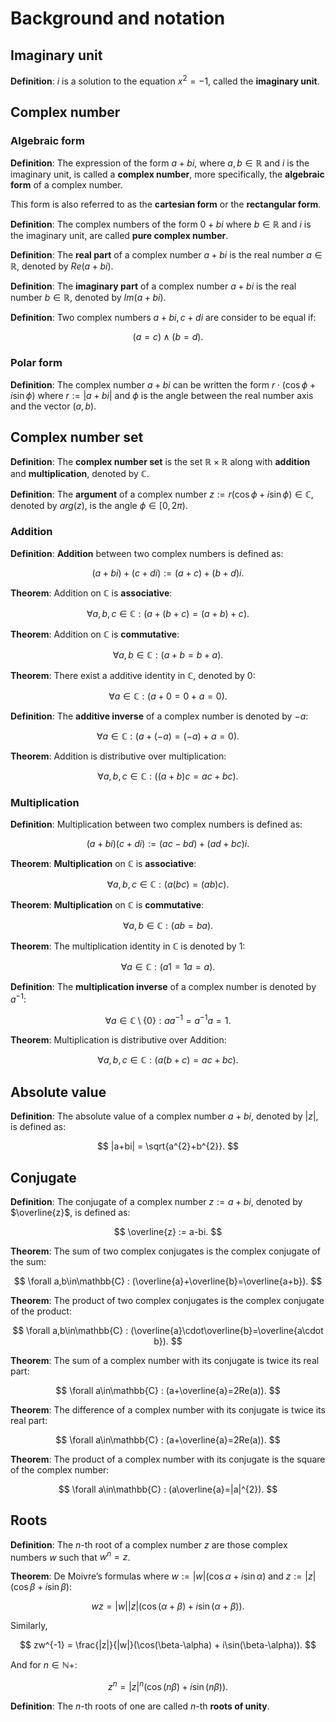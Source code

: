 # Background and notation

## Imaginary unit

**Definition**: $i$ is a solution to the equation $x^{2}=-1$, called the **imaginary unit**.

## Complex number

### Algebraic form

**Definition**: The expression of the form $a+bi$, where $a,b\in\mathbb{R}$ and $i$ is the imaginary unit, is called a **complex number**, more specifically, the **algebraic form** of a complex number.

This form is also referred to as the **cartesian form** or the **rectangular form**.

**Definition**: The complex numbers of the form $0+bi$ where $b\in\mathbb{R}$ and $i$ is the imaginary unit, are called **pure complex number**.

**Definition**: The **real part** of a complex number $a+bi$ is the real number $a\in\mathbb{R}$, denoted by $Re(a+bi)$.

**Definition**: The **imaginary part** of a complex number $a+bi$ is the real number $b\in\mathbb{R}$, denoted by $Im(a+bi)$.

**Definition**: Two complex numbers $a+bi, c+di$ are consider to be equal if:

$$
(a=c)\land(b=d).
$$

### Polar form

**Definition**: The complex number $a+bi$ can be written the form $r\cdot(\cos{\phi}+i\sin{\phi})$ where $r:=|a+bi|$ and $\phi$ is the angle between the real number axis and the vector $(a,b)$.

## Complex number set

**Definition**: The **complex number set** is the set $\mathbb{R}\times\mathbb{R}$ along with **addition** and **multiplication**, denoted by $\mathbb{C}$.

**Definition**: The **argument** of a complex number $z:=r(\cos\phi+i\sin\phi)\in\mathbb{C}$, denoted by $arg(z)$, is the angle $\phi\in[0,2\pi)$.

### Addition

**Definition**: **Addition** between two complex numbers is defined as:

$$
(a+bi)+(c+di) := (a+c)+(b+d)i.
$$

**Theorem**: Addition on $\mathbb{C}$ is **associative**:

$$
\forall a,b,c\in\mathbb{C} : (a+(b+c) = (a+b)+c).
$$

**Theorem**: Addition on $\mathbb{C}$ is **commutative**:

$$
\forall a,b\in\mathbb{C} : (a+b = b+a).
$$

**Theorem**: There exist a additive identity in $\mathbb{C}$, denoted by $0$:

$$
\forall a\in\mathbb{C} : (a+0=0+a=0).
$$

**Definition**: The **additive inverse** of a complex number is denoted by $-a$:

$$
\forall a\in\mathbb{C} : (a+(-a)=(-a)+a=0).
$$

**Theorem**: Addition is distributive over multiplication:

$$
\forall a,b,c\in\mathbb{C} : ((a+b)c = ac + bc).
$$

### Multiplication

**Definition**: Multiplication between two complex numbers is defined as:

$$
(a+bi)(c+di) := (ac-bd)+(ad+bc)i.
$$

**Theorem**: **Multiplication** on $\mathbb{C}$ is **associative**:

$$
\forall a,b,c\in\mathbb{C} : (a(bc) = (ab)c).
$$

**Theorem**: **Multiplication** on $\mathbb{C}$ is **commutative**:

$$
\forall a,b\in\mathbb{C} : (ab = ba).
$$

**Theorem**: The multiplication identity in $\mathbb{C}$ is denoted by $1$:

$$
\forall a\in\mathbb{C} : (a1=1a=a).
$$

**Definition**: The **multiplication inverse** of a complex number is denoted by $a^{-1}$:

$$
\forall a\in\mathbb{C}\setminus\{0\} : aa^{-1}=a^{-1}a=1.
$$

**Theorem**: Multiplication is distributive over Addition:

$$
\forall a,b,c\in\mathbb{C} : (a(b+c) = ac + bc).
$$

## Absolute value 

**Definition**: The absolute value of a complex number $a+bi$, denoted by $|z|$, is defined as:

$$
|a+bi| = \sqrt{a^{2}+b^{2}}.
$$

## Conjugate

**Definition**: The conjugate of a complex number $z:= a+bi$, denoted by $\overline{z}$, is defined as:

$$
\overline{z} := a-bi.
$$

**Theorem**: The sum of two complex conjugates is the complex conjugate of the sum:

$$
\forall a,b\in\mathbb{C} : (\overline{a}+\overline{b}=\overline{a+b}).
$$

**Theorem**: The product of two complex conjugates is the complex conjugate of the product:

$$
\forall a,b\in\mathbb{C} : (\overline{a}\cdot\overline{b}=\overline{a\cdot b}).
$$

**Theorem**: The sum of a complex number with its conjugate is twice its real part:

$$
\forall a\in\mathbb{C} : (a+\overline{a}=2Re(a)).
$$

**Theorem**: The difference of a complex number with its conjugate is twice its real part:

$$
\forall a\in\mathbb{C} : (a+\overline{a}=2Re(a)).
$$

**Theorem**: The product of a complex number with its conjugate is the square of the complex number:

$$
\forall a\in\mathbb{C} : (a\overline{a}=|a|^{2}).
$$

## Roots

**Definition**: The $n$-th root of a complex number $z$ are those complex numbers $w$ such that $w^{n}=z$.

**Theorem**: De Moivre’s formulas where $w:=|w|(\cos\alpha+i\sin\alpha)$ and $z:=|z|(\cos\beta+i\sin\beta)$:

$$
wz = |w||z|(\cos(\alpha+\beta) + i\sin(\alpha+\beta)).
$$

Similarly,

$$
zw^{-1} = \frac{|z|}{|w|}(\cos(\beta-\alpha) + i\sin(\beta-\alpha)).
$$

And for $n\in\mathbb{N}+$:

$$
z^{n} = |z|^{n}(\cos(n\beta) + i\sin(n\beta)).
$$

**Definition**: The $n$-th roots of one are called $n$-th **roots of unity**.
